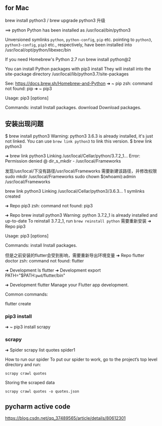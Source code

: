 ## for Mac
brew install python3   / brew upgrade python3 升级

==> python
Python has been installed as
  /usr/local/bin/python3

Unversioned symlinks `python`, `python-config`, `pip` etc. pointing to
`python3`, `python3-config`, `pip3` etc., respectively, have been installed into
  /usr/local/opt/python/libexec/bin

If you need Homebrew's Python 2.7 run
  brew install python@2

You can install Python packages with
  pip3 install <package>
They will install into the site-package directory
  /usr/local/lib/python3.7/site-packages

See: https://docs.brew.sh/Homebrew-and-Python
➜  ~ pip
zsh: command not found: pip
➜  ~ pip3

Usage:
  pip3 <command> [options]

Commands:
  install                     Install packages.
  download                    Download packages.

## 安装出现问题
$ brew install python3
Warning: python3 3.6.3 is already installed, it's just not linked.
You can use `brew link python3` to link this version.
$ brew link python3

➜ brew link python3
Linking /usr/local/Cellar/python/3.7.2_1... Error: Permission denied @ dir_s_mkdir - /usr/local/Frameworks

发现/usr/local/下没有路径/usr/local/Frameworks 
需要新建该路径，并修改权限
sudo mkdir /usr/local/Frameworks
sudo chown $(whoami):admin /usr/local/Frameworks

brew link python3
Linking /usr/local/Cellar/python3/3.6.3... 1 symlinks created

➜  Repo pip3
zsh: command not found: pip3

➜  Repo brew install python3
Warning: python 3.7.2_1 is already installed and up-to-date
To reinstall 3.7.2_1, run `brew reinstall python`
需要重新安装
➜  Repo pip3

Usage:
  pip3 <command> [options]

Commands:
  install                     Install packages.

但是之前安装的flutter会受到影响，需要重新导出环境变量
➜  Repo flutter doctor
zsh: command not found: flutter

➜  Development ls
flutter
➜  Development  export PATH="$PATH:`pwd`/flutter/bin"

➜  Development flutter
Manage your Flutter app development.

Common commands:

  flutter create <output directory>


### pip3 install <package>
➜  ~ pip3 install scrapy

### scrapy
➜  Spider scrapy list
quotes
spider1

How to run our spider
To put our spider to work, go to the project’s top level directory and run:
```
scrapy crawl quotes
```

Storing the scraped data
```
scrapy crawl quotes -o quotes.json
```

## pycharm active code
https://blog.csdn.net/qq_37489565/article/details/80612301

